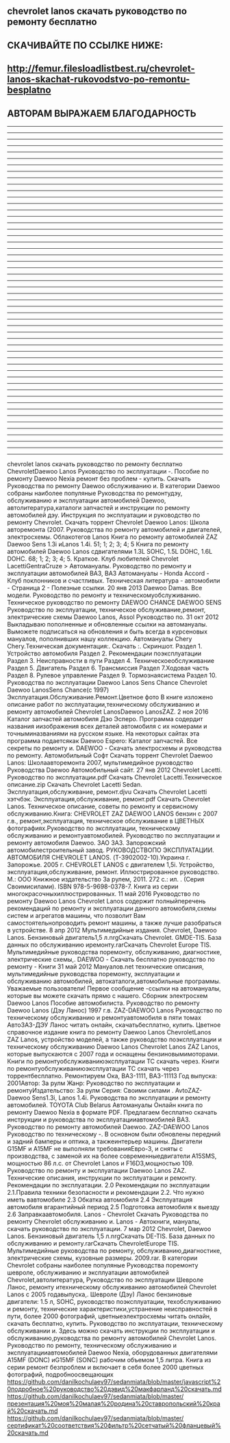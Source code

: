 chevrolet lanos скачать руководство по ремонту бесплатно
--------------------------------------------------
СКАЧИВАЙТЕ ПО ССЫЛКЕ НИЖЕ:
--------------------------------------------------
http://femur.filesloadlistbest.ru/chevrolet-lanos-skachat-rukovodstvo-po-remontu-besplatno
--------------------------------------------------
АВТОРАМ ВЫРАЖАЕМ БЛАГОДАРНОСТЬ
--------------------------------------------------
--------------------------------------------------
--------------------------------------------------
--------------------------------------------------
--------------------------------------------------
--------------------------------------------------
--------------------------------------------------
--------------------------------------------------
--------------------------------------------------
--------------------------------------------------
--------------------------------------------------
--------------------------------------------------
--------------------------------------------------
--------------------------------------------------
--------------------------------------------------
--------------------------------------------------
--------------------------------------------------
--------------------------------------------------
--------------------------------------------------
--------------------------------------------------
--------------------------------------------------
--------------------------------------------------
--------------------------------------------------
--------------------------------------------------
--------------------------------------------------
--------------------------------------------------
--------------------------------------------------
--------------------------------------------------
--------------------------------------------------
--------------------------------------------------
--------------------------------------------------
--------------------------------------------------
--------------------------------------------------
--------------------------------------------------
--------------------------------------------------
--------------------------------------------------
--------------------------------------------------
--------------------------------------------------
--------------------------------------------------
--------------------------------------------------
--------------------------------------------------
--------------------------------------------------
--------------------------------------------------
--------------------------------------------------
--------------------------------------------------
--------------------------------------------------
--------------------------------------------------
--------------------------------------------------
--------------------------------------------------
--------------------------------------------------
--------------------------------------------------
--------------------------------------------------
--------------------------------------------------
chevrolet lanos скачать руководство по ремонту бесплатно ChevroletDaewoo Lanos Руководство по эксплуатации  -. Пособие по ремонту Daewoo Nexia ремонт без проблем - купить. Скачать Руководства по ремонту Daewoo обслуживанию и. В категории Daewoo собраны наиболее популяные Руководства по ремонтудэу, обслуживанию и эксплуатации автомобилей Daewoo, автолитература,каталоги запчастей и инструкции по ремонту автомобилей дэу. Инструкция по эксплуатации и руководство по ремонту Chevrolet. Скачать торрент Chevrolet  Daewoo Lanos: Школа авторемонта (2007. Руководства по ремонту автомобилей и двигателей, электросхемы.  Облакотегов  Lanos  Книга по ремонту автомобилей ZAZ Daewoo Sens 1.3i иLanos 1.4i. 51; 1; 2; 3; 4; 5  Книга по ремонту автомобилей Daewoo Lanos сдвигателями 1.3L SOHC, 1.5L DOHC, 1.6L DOHC. 68; 1; 2; 3; 4; 5. Краткое. Клуб любителей Chevrolet LacettiGentraCruze > Автомануалы. Руководство по ремонту и эксплуатации автомобилей ВАЗ, ВАЗ
Автомануалы - Honda Accord - Клуб поклонников и счастливых. Техническая литература - автомобили - Страница 2 - Полезные ссылки. 20 янв 2013  Daewoo Damas. Все модели. Руководство по ремонту и техническомуобслуживанию. Техническое руководство по ремонту DAEWOO CHANCE DAEWOO SENS  Руководство по эксплуатации, техническое обслуживание,ремонт, электрические схемы Daewoo Lanos, Assol Руководство по. 31 окт 2012  Выкладываю пополненные и обновленные ссылки на автомануалы. Выможете подписаться на обновления  и быть всегда в курсеновых мануалов, пополнивших нашу коллекцию. Автомануалы Chery Chery.Техническая документация:. Скачать :. Cкриншот. Раздел 1. Устройство автомобиля  Раздел 2. Рекомендации поэксплуатации  Раздел 3. Неисправности в пути  Раздел 4. Техническоеобслуживание  Раздел 5. Двигатель  Раздел 6. Трансмиссия  Раздел 7.Ходовая часть  Раздел 8. Рулевое управление  Раздел 9. Тормознаясистема  Раздел 10. Руководства по эксплуатации Daewoo Lanos Sens Chance Chevrolet Daewoo LanosSens Chance(c 1997) Эксплуатация.Обслуживание.Ремонт.Цветное фото В книге изложено описание работ по эксплуатации,техническому обслуживанию и ремонту автомобилей Chevrolet LanosDaewoo LanosZAZ. 2 ноя 2016  Каталог запчастей автомобиля Дэо Эсперо. Программа содердит названия иизображения всех деталей автомобиля с их номерами и точныминазваниями на русском языке. На некоторых сайтах эта программа подаетсякак Daewoo Espero: Каталог запчастей. Все секреты по ремонту и. DAEWOO - Скачать электросхемы и руководства по ремонту. Автомобильный Софт  Скачать торрент Chevrolet  Daewoo Lanos: Школаавторемонта 2007, мультимедийное руководство
Руководства Daewoo  Автомобильный сайт. 27 янв 2012  Chevrolet Lacetti. Руководство по эксплуатации.pdf Скачать Chevrolet Lacetti.Техническое описание.zip Скачать Chevrolet Lacetti Sedan. Эксплуатация,обслуживание, ремонт.djvu Скачать Chevrolet Lacetti хэтчбэк. Эксплуатация,обслуживание, ремонт.pdf Скачать Chevrolet Lanos. Техническое описание, советы по ремонту и сервисному обслуживанию.Книга: CHEVROLET  ZAZ  DAEWOO LANOS бензин с 2007 г.в., ремонт,эксплуатация, техническое обслуживание в ЦВЕТНЫХ фотографиях.Руководство по эксплуатации, техническому обслуживанию и ремонтуавтомобилей. Руководство по эксплуатации и ремонту автомобиля Daewoo. ЗАО ЗАЗ. Запорожский автомобилестроительный завод. РУКОВОДСТВОПО ЭКСПЛУАТАЦИИ. АВТОМОБИЛЯ CHEVROLET LANOS. (Т-3902002-10).Украина г. Запорожье. 2005 г. CHEVROLET LANOS с двигателем 1,5i. Устройство, эксплуатация,обслуживание, ремонт. Иллюстрированное руководство.  М.: ООО Книжное издательство За рулем, 2011.  272 с.: ил. . (Серия Своимисилами). ISBN 978-5-9698-0378-7. Книга из серии многокрасочныхиллюстрированных. 11 май 2016  Руководство по ремонту Daewoo Lanos  Chevrolet Lanos содержит полныйперечень рекомендаций по ремонту и эксплуатации данного автомобиля,схемы систем и агрегатов машины, что позволит Вам самостоятельнопроводить ремонт машины, а также лучше разобраться в устройстве. 8 апр 2012  Мультимедийные издания. Chevrolet, Daewoo Lanos. Бензиновый двигатель1,5 л.nrgСкачать Chevrolet. GMDE-TIS. База данных по обслуживанию иремонту.rarСкачать Chevrolet Europe TIS. Мультимедийные руководства поремонту, обслуживанию, диагностике, электрические схемы,. DAEWOO - Скачать бесплатно руководство по ремонту - Книги
31 май 2012  Мануалов.net технические описания, мультимедийные руководства поремонту, эксплуатации и обслуживанию автомобилей, автокаталоги,автомобильные программы. Уважаемые пользователи! Первое сообщение -ссылки на автомануалы, которые вы можете скачать прямо с нашего. Сборник электросхем Daewoo Lanos  Пособие автомобилиста. Руководство по ремонту Daewoo Lanos (Дэу Ланос) 1997 г.в. ZAZ-DAEWOO Lanos Руководство по техническому обслуживанию и ремонтуавтомобиля в пяти томах АвтоЗАЗ-ДЭУ Ланос читать онлайн, скачатьбесплатно, купить. Цветное справочное издание книга по ремонту Daewoo Lanos  ChevroletLanos  ZAZ Lanos, устройство моделей, а также руководство поэксплуатации и техническому обслуживанию Daewoo Lanos  Chevrolet Lanos ZAZ Lanos, которые выпускаются с 2007 года и оснащены бензиновымимоторами. Книги по ремонтуобслуживаниюэксплуатации ТС скачать через. Книги по ремонтуобслуживаниюэксплуатации ТС скачать через торрентбесплатно.  Ремонтируем Ока, ВАЗ-1111, ВАЗ-11113 Год выпуска: 2001Автор: За рулм Жанр: Руководство по эксплуатации и ремонтуИздательство: За рулм Серия: Своими силами . AvtoZAZ-Daewoo Sens1.3i, Lanos 1.4i. Руководства по эксплуатации и ремонту автомобилей. TOYOTA Club Belarus  Автомануалы
Онлайн книга по ремонту Daewoo Nexia в формате PDF. Предлагаем бесплатно скачать инструкции и руководства по эксплуатацииавтомобилей ВАЗ. Руководство по ремонту автомобилей Daewoo. ZAZ-DAEWOO Lanos Руководство по техническому  -. В основном были обновлены передний и задний бамперы и оптика, а такжеинтерьер машины. Двигатели G15MF и A15MF не выполняли требованияЕвро-3, и сняты с производства, с заменой их на более современныедвигатели A15SMS, мощностью 86 л.с. от Chevrolet Lanos и F16D3,мощностью 109. Руководство по ремонту и эксплуатации Daewoo Lanos  ZAZ. Технические описания, инструкции по эксплуатации и ремонту. Рекомендации по эксплуатации. 2.0 Рекомендации по эксплуатации 2.1.Правила техники безопасности и рекомендации 2.2. Что нужно иметь вавтомобиле 2.3 Обкатка автомобиля 2.4 Эксплуатация автомобиля вгарантийный период 2.5 Подготовка автомобиля к выезду 2.6 Заправкаавтомобиля. Lanos - Chevrolet
Скачать Руководства по ремонту Chevrolet обслуживанию и. Lanos - Автокниги, мануалы, скачать руководство по эксплуатации. 7 мар 2012  Chevrolet, Daewoo Lanos. Бензиновый двигатель 1,5 л.nrgСкачать DE-TIS. База данных по обслуживанию и ремонту.rarСкачать ChevroletEurope TIS. Мультимедийные руководства по ремонту, обслуживанию,диагностике, электрические схемы, кузовные размеры. 2009.rar. В категории Chevrolet собраны наиболее популяные Руководства поремонту шевроле, обслуживанию и эксплуатации автомобилей Chevrolet,автолитература,  Руководство по эксплуатации Шевроле Ланос, ремонту итехническому обслуживанию автомобилей Chevrolet Lanos с 2005 годавыпуска,. Шевроле (Дэу) Ланос бензиновые двигатели: 1.5 л, SOHC, руководство поэксплуатации, техобслуживанию и ремонту, технические характеристики,устранение неисправностей в пути, более 2000 фотографий, цветныеэлектросхемы читать онлайн, скачать бесплатно, купить. Руководство по эксплуатации, техническому обслуживании и. Здесь можно скачать инструкции по эксплуатации и обслуживанию,руководства по ремонту автомобилей Chevrolet Lanos. Руководство по ремонту, техническому обслуживанию и эксплуатацииавтомобилей Daewoo Nexia, оборудованных двигателями A15MF (DONC) иG15MF (SONC) рабочим объемом 1,5 литра. Книга из серии ремонт безпроблем и включает в себя более 2000 цветных фотографий, подробноосвещающих
https://github.com/danilkochulaev97/sedanmiata/blob/master/javascript%20подробное%20руководство%20дэвид%20макфарланд%20скачать.md
https://github.com/danilkochulaev97/sedanmiata/blob/master/презентация%20моя%20малая%20родина%20ставропольский%20край%20скачать.md
https://github.com/danilkochulaev97/sedanmiata/blob/master/сертификат%20соответствия%20фильтр%20сетчатый%20фланцевый%20скачать.md